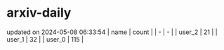 # arxiv-daily
updated on 2024-05-08 06:33:54
| name | count |
| - | - |
| user_2 | 21 |
| user_1 | 32 |
| user_0 | 115 |
